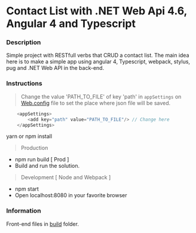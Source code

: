 # Contact List with .NET Web Api 4.6, Angular 4 and Typescript

### Description

Simple project with RESTfull verbs that CRUD a contact list.
The main idea here is to make a simple app using angular 4, Typescript, webpack, stylus, pug and .NET Web API in the back-end.

### Instructions

> Change the value 'PATH_TO_FILE' of key 'path' in `appSettings` on [Web.config](https://github.com/darkfrontcode/JsonConverter/blob/master/JsonConverter/Web.config) file to set the place where json file will be saved.

```javascript
	<appSettings>
		<add key="path" value="PATH_TO_FILE"/> // Change here
	</appSettings>
```

yarn or npm install

> Production
* npm run build [ Prod ]
* Build and run the solution.

> Development [ Node and Webpack ]
* npm start
* Open localhost:8080 in your favorite browser

### Information

Front-end files in [build](https://github.com/darkfrontcode/JsonConverter2/tree/master/JsonConverter/App_Public/build) folder.


